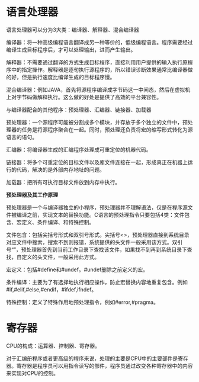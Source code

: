 # 语言处理器

语言处理器可以分为3大类：编译器、解释器、混合编译器

编译器：将一种高级编程语言翻译成另一种等价的，低级编程语言。程序需要经过编译生成目标程序后，才可以处理输出，进而产生输出。

解释器：不需要通过翻译的方式生成目标程序，直接利用用户提供的输入执行原程序中的指定操作。解释器是逐句执行源程序的，所以错误诊断效果通常比编译器做的好，但是执行速度比编译生成的目标程序慢。

混合编译器：例如JAVA，首先将源程序编译成字节码这一中间态，然后在虚拟机上对字节码做解释执行。这么做的好处是提供了高效的平台兼容性。

与编译器配合的其他程序：预处理器、汇编器、链接器、加载器

预处理器：一个源程序可能被分割成多个模块，并存放于多个独立的文件中，预处理器的任务是将源程序聚合在一起。同时，预处理还负责将宏的缩写形式转化为源语言的语句。

汇编器：将编译器生成的汇编程序处理成可重定位的机器代码。

链接器：将多个可重定位的目标文件以及库文件连接在一起，形成真正在机器上运行的代码，解决的是外部内存地址的问题。

加载器：把所有可执行目标文件放到内存中执行。

**预处理器及其工作原理**

预处理器是一个与编译器独立的小程序，预处理器并不理解语法，仅是在程序源文件被编译之前，实现文本的替换功能。C语言的预处理指令只要包括4类：文件包含、宏定义、条件编译、和特殊控制。

文件包含：包括尖括号形式和双引号形式。尖括号<>，预处理器直接到系统目录对应文件中搜索，搜索不到则报错，系统提供的头文件一般采用该方式。双引号“”，预处理器首先到当前工作目录下查找该文件，如果找不到再到系统目录下查找，自定义的头文件，一般采用此方式。

宏定义：包括#define和#undef。#undef删除之前定义的宏。

条件编译：主要为了有选择地执行相应操作，防止宏替换内容地重复包含。例如#if,#elif,#else,#endif，#ifdef,ifndef。

特殊控制：定义了特殊作用地预处理指令，例如#error,#pragma。

# 寄存器

CPU的构成：运算器、控制器、寄存器。

对于汇编册程序或者更高级的程序来说，处理的主要是CPU中的主要部件是寄存器。寄存器是程序员可以用指令读写的部件，程序员通过改变各种寄存器中的内容来实现对CPU的控制。